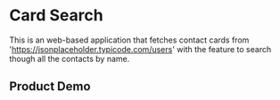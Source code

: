 # Card Search
This is an web-based application that fetches contact cards from 'https://jsonplaceholder.typicode.com/users' with the feature to search though all the contacts by name.

## Product Demo

